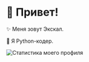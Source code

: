 # 💫 Привет!

✨ Меня зовут Экскал.

🐍 Я Python-кодер.



![Статистика моего профиля](https://github-readme-stats.vercel.app/api?username=ae7er&show_icons=true&theme=github_dark)
